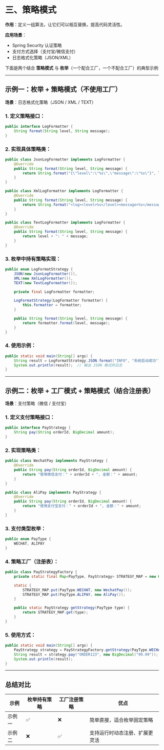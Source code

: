 # 三、策略模式

**作用**：定义一组算法，让它们可以相互替换，提高代码灵活性。

**应用场景**：

- Spring Security 认证策略
- 支付方式选择（支付宝/微信支付）
- 日志格式化策略（JSON/XML）

下面是两个结合 **策略模式** 与 **枚举**（一个配合工厂，一个不配合工厂）的典型示例

---

## 示例一：枚举 + 策略模式（不使用工厂）

**场景**：日志格式化策略（JSON / XML / TEXT）

### 1. 定义策略接口：

```java
public interface LogFormatter {
    String format(String level, String message);
}
```

### 2. 实现具体策略类：

```java
public class JsonLogFormatter implements LogFormatter {
    @Override
    public String format(String level, String message) {
        return String.format("{\"level\":\"%s\",\"message\":\"%s\"}", level, message);
    }
}

public class XmlLogFormatter implements LogFormatter {
    @Override
    public String format(String level, String message) {
        return String.format("<log><level>%s</level><message>%s</message></log>", level, message);
    }
}

public class TextLogFormatter implements LogFormatter {
    @Override
    public String format(String level, String message) {
        return level + ": " + message;
    }
}
```

### 3. 枚举中持有策略实现：

```java
public enum LogFormatStrategy {
    JSON(new JsonLogFormatter()),
    XML(new XmlLogFormatter()),
    TEXT(new TextLogFormatter());

    private final LogFormatter formatter;

    LogFormatStrategy(LogFormatter formatter) {
        this.formatter = formatter;
    }

    public String format(String level, String message) {
        return formatter.format(level, message);
    }
}
```

### 4. 使用示例：

```java
public static void main(String[] args) {
    String result = LogFormatStrategy.JSON.format("INFO", "系统启动成功");
    System.out.println(result);  // 输出 JSON 格式的日志
}
```

---

## 示例二：枚举 + 工厂模式 + 策略模式（结合注册表）

**场景**：支付策略（微信 / 支付宝）

### 1. 定义支付策略接口：

```java
public interface PayStrategy {
    String pay(String orderId, BigDecimal amount);
}
```

### 2. 实现策略类：

```java
public class WechatPay implements PayStrategy {
    @Override
    public String pay(String orderId, BigDecimal amount) {
        return "使用微信支付：" + orderId + ", 金额：" + amount;
    }
}

public class AliPay implements PayStrategy {
    @Override
    public String pay(String orderId, BigDecimal amount) {
        return "使用支付宝支付：" + orderId + ", 金额：" + amount;
    }
}
```

### 3. 支付类型枚举：

```java
public enum PayType {
    WECHAT, ALIPAY
}
```

### 4. 策略工厂（注册表）：

```java
public class PayStrategyFactory {
    private static final Map<PayType, PayStrategy> STRATEGY_MAP = new HashMap<>();

    static {
        STRATEGY_MAP.put(PayType.WECHAT, new WechatPay());
        STRATEGY_MAP.put(PayType.ALIPAY, new AliPay());
    }

    public static PayStrategy getStrategy(PayType type) {
        return STRATEGY_MAP.get(type);
    }
}
```

### 5. 使用方式：

```java
public static void main(String[] args) {
    PayStrategy strategy = PayStrategyFactory.getStrategy(PayType.WECHAT);
    String result = strategy.pay("ORDER123", new BigDecimal("99.99"));
    System.out.println(result);
}
```

---

## 总结对比

| 示例  | 枚举持有策略 | 工厂注册策略 | 优点              |
|-----|--------|--------|-----------------|
| 示例一 | ✅      | ❌      | 简单直接，适合枚举固定策略   |
| 示例二 | ❌      | ✅      | 支持运行时动态注册、扩展更灵活 |